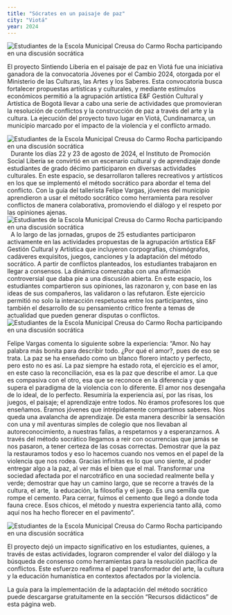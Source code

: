 ```yaml
---
title: "Sócrates en un paisaje de paz"
city: "Viotá"
year: 2024
---
```


<img src="/img/testimonios/viota-2024/01_viota_2024.jpg" alt="Estudiantes de la Escola Municipal Creusa do Carmo Rocha participando en una discusión socrática" class="testimonial-image">

El proyecto Sintiendo Liberia en el paisaje de paz en Viotá fue una iniciativa ganadora de la convocatoria Jóvenes por el Cambio 2024, otorgada por el Ministerio de las Culturas, las Artes y los Saberes. Esta convocatoria busca fortalecer propuestas artísticas y culturales, y mediante estímulos económicos permitió a la agrupación artística E&F Gestión Cultural y Artística de Bogotá llevar a cabo una serie de actividades que promovieran la resolución de conflictos y la construcción de paz a través del arte y la cultura. La ejecución del proyecto tuvo lugar en Viotá, Cundinamarca, un municipio marcado por el impacto de la violencia y el conflicto armado.

<img src="/img/testimonios/viota-2024/02_viota_2024.jpg" alt="Estudiantes de la Escola Municipal Creusa do Carmo Rocha participando en una discusión socrática" class="testimonial-image">
 
Durante los días 22 y 23 de agosto de 2024, el Instituto de Promoción Social Liberia se convirtió en un escenario cultural y de aprendizaje donde estudiantes de grado décimo participaron en diversas actividades culturales. En este espacio, se desarrollaron talleres recreativos y artísticos en los que se implementó el método socrático para abordar el tema del conflicto. Con la guía del tallerista Felipe Vargas, jóvenes del municipio aprendieron a usar el método socrático como herramienta para resolver conflictos de manera colaborativa, promoviendo el diálogo y el respeto por las opiniones ajenas.
 
<img src="/img/testimonios/viota-2024/03_viota_2024.jpg" alt="Estudiantes de la Escola Municipal Creusa do Carmo Rocha participando en una discusión socrática" class="testimonial-image">
 
A lo largo de las jornadas, grupos de 25 estudiantes participaron activamente en las actividades propuestas de la agrupación artística E&F Gestión Cultural y Artística que incluyeron corpografías, chismógrafos, cadáveres exquisitos, juegos, canciones y la adaptación del método socrático. A partir de conflictos planteados, los estudiantes trabajaron en llegar a consensos. La dinámica comenzaba con una afirmación controversial que daba pie a una discusión abierta. En este espacio, los estudiantes compartieron sus opiniones, las razonaron y, con base en las ideas de sus compañeros, las validaron o las refutaron. Este ejercicio permitió no solo la interacción respetuosa entre los participantes, sino también el desarrollo de su pensamiento crítico frente a temas de actualidad que pueden generar disputas o conflictos.
 
<img src="/img/testimonios/viota-2024/04_viota_2024.jpg" alt="Estudiantes de la Escola Municipal Creusa do Carmo Rocha participando en una discusión socrática" class="testimonial-image">

Felipe Vargas comenta lo siguiente sobre la experiencia: “Amor. No hay palabra más bonita para describir todo. ¿Por qué el amor?, pues de eso se trata. La paz se ha enseñado como un blanco florero intacto y perfecto, pero esto no es así. La paz siempre ha estado rota, el ejercicio es el amor, en este caso la reconciliación, esa es la paz que describe el amor. La que es compasiva con el otro, esa que se reconoce en la diferencia y que supera el paradigma de la violencia con lo diferente. El amor nos desengaña de lo ideal, de lo perfecto. Resumiría la experiencia así, por las risas, los juegos, el paisaje; el aprendizaje entre todos. No éramos profesores los que enseñamos. Éramos jóvenes que intrépidamente compartimos saberes. Nos queda una avalancha de aprendizaje. De esta manera describir la sensación con una y mil aventuras simples de colegio que nos llevaban al autoreconocimiento, a nuestras fallas, a respetarnos y a esperanzarnos. A través del método socrático llegamos a reir con ocurrencias que jamás se nos pasaron, a tener certeza de las cosas correctas. Demostrar que la paz la restauramos todos y eso lo hacemos cuando nos vemos en el papel de la violencia que nos rodea. Gracias infinitas es lo que uno siente, al poder entregar algo a la paz, al ver más el bien que el mal. Transformar una sociedad afectada por el narcotráfico en una sociedad realmente bella y verde; demostrar que hay un camino largo, que se recorre a través de la cultura, el arte,  la educación, la filosofía y el juego. Es una semilla que rompe el cemento. Para cerrar, fuimos el cemento que llegó a donde toda fauna crece. Esos chicos, el método y nuestra experiencia tanto allá, como aquí nos ha hecho florecer en el pavimento”.

<img src="/img/testimonios/viota-2024/05_viota_2024.jpg" alt="Estudiantes de la Escola Municipal Creusa do Carmo Rocha participando en una discusión socrática" class="testimonial-image">

El proyecto dejó un impacto significativo en los estudiantes, quienes, a través de estas actividades, lograron comprender el valor del diálogo y la búsqueda de consenso como herramientas para la resolución pacífica de conflictos. Este esfuerzo reafirma el papel transformador del arte, la cultura y la educación humanística en contextos afectados por la violencia.

La guía para la implementación de la adaptación del método socrático puede descargarse gratuitamente en la sección “Recursos didácticos” de esta página web.
